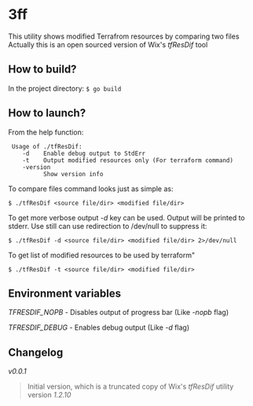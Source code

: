3ff
========

This utility shows modified Terrafrom resources by comparing two files
Actually this is an open sourced version of Wix's *tfResDif* tool 


How to build?
-------------

In the project directory:
`$ go build` 

How to launch?
--------------
From the help function:

     Usage of ./tfResDif:
        -d    Enable debug output to StdErr
        -t    Output modified resources only (For terraform command)
        -version
              Show version info
     

To compare files command looks just as simple as:

`$ ./tfResDif <source file/dir> <modified file/dir>`
    
To get more verbose output _-d_ key can be used. Output will be printed to stderr. 
Use still can use redirection to /dev/null to suppress it:

`$ ./tfResDif -d <source file/dir> <modified file/dir> 2>/dev/null`
    
To get list of modified resources to be used by terraform"

`$ ./tfResDif -t <source file/dir> <modified file/dir>`


Environment variables
---------------------

*TFRESDIF_NOPB* - Disables output of progress bar (Like _-nopb_ flag)

*TFRESDIF_DEBUG* - Enables debug output (Like _-d_ flag)



Changelog
---------
*v0.0.1* 
> Initial version, which is a truncated copy of Wix's *tfResDif* utility version _1.2.10_
 

